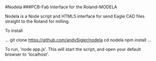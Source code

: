 #Nodela
###PCB-Fab Interface for the Roland-MODELA

Nodela is a Node script and HTML5 interface for send Eagle CAD files straight to the Roland for milling.

To install

...
git clone https://github.com/andySigler/nodela
cd nodela
npm install
...

To run, 'node app.js'. This will start the script, and open your default browser to 'localhost'.